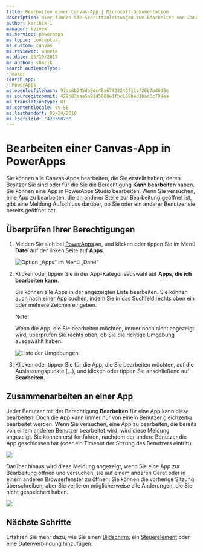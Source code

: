 ```yaml
---
title: Bearbeiten einer Canvas-App | Microsoft-Dokumentation
description: Hier finden Sie Schrittanleitungen zum Bearbeiten von Canvas-Apps und Szenarien mit gesperrten Sitzungen in PowerApps.
author: karthik-1
manager: kvivek
ms.service: powerapps
ms.topic: conceptual
ms.custom: canvas
ms.reviewer: anneta
ms.date: 05/19/2017
ms.author: sharik
search.audienceType:
- maker
search.app:
- PowerApps
ms.openlocfilehash: 97dc8b245da9dc48a67f22243f11cf26b7bd6d8e
ms.sourcegitcommit: 429b83aaa5a91d5868e1fbc169bed1bac0c709ea
ms.translationtype: HT
ms.contentlocale: sv-SE
ms.lasthandoff: 08/24/2018
ms.locfileid: "42835073"
---
```

# <a name="edit-a-canvas-app-in-powerapps"></a>Bearbeiten einer Canvas-App in PowerApps
Sie können alle Canvas-Apps bearbeiten, die Sie erstellt haben, deren Besitzer Sie sind oder für die Sie die Berechtigung **Kann bearbeiten** haben. Sie können eine App in PowerApps Studio bearbeiten. Wenn Sie versuchen, eine App zu bearbeiten, die an anderer Stelle zur Bearbeitung geöffnet ist, gibt eine Meldung Aufschluss darüber, ob Sie oder ein anderer Benutzer sie bereits geöffnet hat.

## <a name="verify-your-permissions"></a>Überprüfen Ihrer Berechtigungen
1. Melden Sie sich bei [PowerApps](https://web.powerapps.com?utm_source=padocs&utm_medium=linkinadoc&utm_campaign=referralsfromdoc) an, und klicken oder tippen Sie im Menü **Datei** auf der linken Seite auf **Apps**.
   
    ![Option „Apps“ im Menü „Datei“](./media/edit-app/file-apps.png)

2. Klicken oder tippen Sie in der App-Kategorieauswahl auf **Apps, die ich bearbeiten kann**.

    Sie können alle Apps in der angezeigten Liste bearbeiten. Sie können auch nach einer App suchen, indem Sie in das Suchfeld rechts oben ein oder mehrere Zeichen eingeben.

    > [!NOTE]
    > Wenn die App, die Sie bearbeiten möchten, immer noch nicht angezeigt wird, überprüfen Sie rechts oben, ob Sie die richtige Umgebung ausgewählt haben.
   
    ![Liste der Umgebungen](./media/edit-app/environment-list.png)

1. Klicken oder tippen Sie für die App, die Sie bearbeiten möchten, auf die Auslassungspunkte (...), und klicken oder tippen Sie anschließend auf **Bearbeiten**.

## <a name="collaborate-on-an-app"></a>Zusammenarbeiten an einer App
Jeder Benutzer mit der Berechtigung **Bearbeiten** für eine App kann diese bearbeiten. Doch die App kann immer nur von einem Benutzer gleichzeitig bearbeitet werden. Wenn Sie versuchen, eine App zu bearbeiten, die bereits von einem anderen Benutzer bearbeitet wird, wird diese Meldung angezeigt. Sie können erst fortfahren, nachdem der andere Benutzer die App geschlossen hat (oder ein Timeout der Sitzung des Benutzers eintritt).

![](./media/edit-app/applock-otheruser.png)

Darüber hinaus wird diese Meldung angezeigt, wenn Sie eine App zur Bearbeitung öffnen und versuchen, sie auf einem anderen Gerät oder in einem anderen Browserfenster zu öffnen. Sie können die vorherige Sitzung überschreiben, aber Sie verlieren möglicherweise alle Änderungen, die Sie nicht gespeichert haben.

![](./media/edit-app/applock-selfuser.png)

## <a name="next-steps"></a>Nächste Schritte
Erfahren Sie mehr dazu, wie Sie einen [Bildschirm](add-screen-context-variables.md), ein [Steuerelement](add-configure-controls.md) oder eine [Datenverbindung](add-data-connection.md) hinzufügen.

